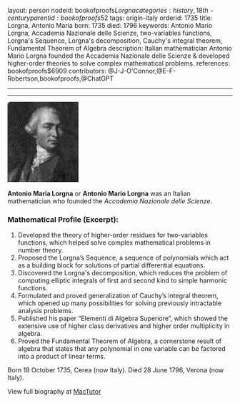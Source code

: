 layout: person
nodeid: bookofproofs$Lorgna
categories: history,18th-century
parentid: bookofproofs$52
tags: origin-italy
orderid: 1735
title: Lorgna, Antonio Maria
born: 1735
died: 1796
keywords: Antonio Mario Lorgna, Accademia Nazionale delle Scienze, two-variables functions, Lorgna's Sequence, Lorgna's decomposition, Cauchy's integral theorem, Fundamental Theorem of Algebra
description: Italian mathematician Antonio Mario Lorgna founded the Accademia Nazionale delle Scienze & developed higher-order theories to solve complex mathematical problems.
references: bookofproofs$6909
contributors: @J-J-O'Connor,@E-F-Robertson,bookofproofs,@ChatGPT

---



---

![Lorgna.jpg](https://github.com/bookofproofs/bookofproofs.github.io/blob/main/_sources/_assets/images/portraits/Lorgna.jpg?raw=true)

**Antonio Maria Lorgna** or **Antonio Mario Lorgna** was an Italian mathematician who founded the _Accademia Nazionale delle Scienze_.

### Mathematical Profile (Excerpt):
1. Developed the theory of higher-order residues for two-variables functions, which helped solve complex mathematical problems in number theory.
2. Proposed the Lorgna’s Sequence, a sequence of polynomials which act as a building block for solutions of partial differential equations.
3. Discovered the Lorgna's decomposition, which reduces the problem of computing elliptic integrals of first and second kind to simple harmonic functions.
4. Formulated and proved generalization of Cauchy’s integral theorem, which opened up many possibilities for solving previously intractable analysis problems.
5. Published his paper “Elementi di Algebra Superiore”, which showed the extensive use of higher class derivatives and higher order multiplicity in algebra.
6. Proved the Fundamental Theorem of Algebra, a cornerstone result of algebra that states that any polynomial in one variable can be factored into a product of linear terms.

Born 18 October 1735, Cerea (now Italy). Died 28 June 1796, Verona (now Italy).

View full biography at [MacTutor](https://mathshistory.st-andrews.ac.uk/Biographies/Lorgna/)
